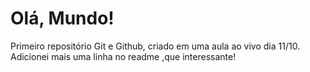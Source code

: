 # Olá, Mundo!
Primeiro repositório Git e Github,
criado em uma aula ao vivo dia 11/10.
Adicionei mais uma linha no readme ,que interessante!
 
